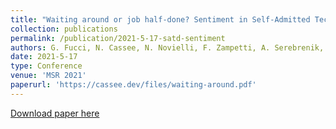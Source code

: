 ```yaml
---
title: "Waiting around or job half-done? Sentiment in Self-Admitted Technical Debt"
collection: publications
permalink: /publication/2021-5-17-satd-sentiment
authors: G. Fucci, N. Cassee, N. Novielli, F. Zampetti, A. Serebrenik, M. Penta
date: 2021-5-17
type: Conference
venue: 'MSR 2021'
paperurl: 'https://cassee.dev/files/waiting-around.pdf'
---
```


<a href='https://cassee.dev/files/waiting-around.pdf'>Download paper here</a>
